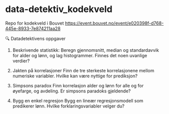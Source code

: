 # data-detektiv_kodekveld

Repo for kodekveld i Bouvet https://event.bouvet.no/event/e020398f-d768-445e-8933-7e874211aa28



🔍 Datadetektivens oppgaver
1. Beskrivende statistikk:
Beregn gjennomsnitt, median og standardavvik for alder og lønn, og lag histogrammer. Finnes det noen uvanlige verdier?

2. Jakten på korrelasjoner
Finn de tre sterkeste korrelasjonene mellom numeriske variabler. Hvilke kan være nyttige for prediksjon?

3. Simpsons paradox
Finn korrelasjon alder og lønn for alle og for øyefarge, og avdeling. Er simpsons paradoks gjeldende? 

4. Bygg en enkel regresjon
Bygg en lineær regresjonsmodell som predikerer lønn. Hvilke forklaringsvariabler velger du? 
